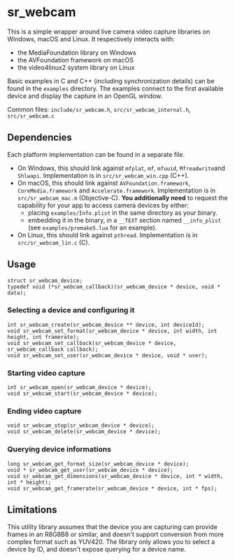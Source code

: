 # sr_webcam

This is a simple wrapper around live camera video capture libraries on Windows, macOS and Linux. It respectively interacts with:

* the MediaFoundation library on Windows
* the AVFoundation framework on macOS
* the video4linux2 system library on Linux

Basic examples in C and C++ (including synchronization details) can be found in the `examples` directory. The examples connect to the first available device and display the capture in an OpenGL window. 

Common files: `include/sr_webcam.h`, `src/sr_webcam_internal.h`, `src/sr_webcam.c`

## Dependencies

Each platform implementation can be found in a separate file.

* On Windows, this should link against `mfplat`, `mf`, `mfuuid`, `Mfreadwrite`and `Shlwapi`. Implementation is in `src/sr_webcam_win.cpp` (C++).
* On macOS, this should link against `AVFoundation.framework`, `CoreMedia.framework` and `Accelerate.framework`. Implementation is in `src/sr_webcam_mac.m` (Objective-C). **You additionally need** to request the capability for your app to access camera devices by either:
    - placing `examples/Info.plist` in the same directory as your binary.
    - embedding it in the binary, in a `__TEXT` section named `__info_plist` (see `examples/premake5.lua` for an example). 
* On Linux, this should link against `pthread`. Implementation is in `src/sr_webcam_lin.c` (C).

## Usage

    struct sr_webcam_device;
    typedef void (*sr_webcam_callback)(sr_webcam_device * device, void * data);

### Selecting a device and configuring it

    int sr_webcam_create(sr_webcam_device ** device, int deviceId);
    void sr_webcam_set_format(sr_webcam_device * device, int width, int height, int framerate);
    void sr_webcam_set_callback(sr_webcam_device * device, sr_webcam_callback callback);
    void sr_webcam_set_user(sr_webcam_device * device, void * user);

### Starting video capture

    int sr_webcam_open(sr_webcam_device * device);
    void sr_webcam_start(sr_webcam_device * device);

### Ending video capture

    void sr_webcam_stop(sr_webcam_device * device);
    void sr_webcam_delete(sr_webcam_device * device);

### Querying device informations

    long sr_webcam_get_format_size(sr_webcam_device * device);
    void * sr_webcam_get_user(sr_webcam_device * device);
    void sr_webcam_get_dimensions(sr_webcam_device * device, int * width, int * height);
    void sr_webcam_get_framerate(sr_webcam_device * device, int * fps);

## Limitations

This utility library assumes that the device you are capturing can provide frames in an R8G8B8 or similar, and doesn't support conversion from more complex format such as YUV420. The library only allows you to select a device by ID, and doesn't expose querying for a device name.


